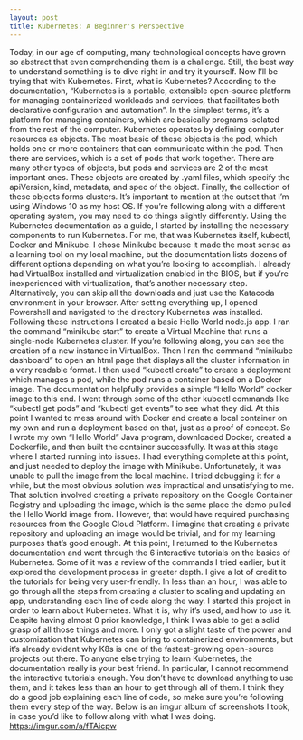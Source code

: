```yaml
---
layout: post
title: Kubernetes: A Beginner's Perspective
---
```

Today, in our age of computing, many technological concepts have grown so abstract that even comprehending them is a challenge. Still, the best way to understand something is to dive right in and try it yourself. Now I’ll be trying that with Kubernetes.
First, what is Kubernetes? According to the documentation, “Kubernetes is a portable, extensible open-source platform for managing containerized workloads and services, that facilitates both declarative configuration and automation”. In the simplest terms, it’s a platform for managing containers, which are basically programs isolated from the rest of the computer. Kubernetes operates by defining computer resources as objects. The most basic of these objects is the pod, which holds one or more containers that can communicate within the pod. Then there are services, which is a set of pods that work together. There are many other types of objects, but pods and services are 2 of the most important ones. These objects are created by .yaml files, which specify the apiVersion, kind, metadata, and spec of the object. Finally, the collection of these objects forms clusters.
	It’s important to mention at the outset that I’m using Windows 10 as my host OS. If you’re following along with a different operating system, you may need to do things slightly differently. Using the Kubernetes documentation as a guide, I started by installing the necessary components to run Kubernetes. For me, that was Kubernetes itself, kubectl, Docker and Minikube. I chose Minikube because it made the most sense as a learning tool on my local machine, but the documentation lists dozens of different options depending on what you’re looking to accomplish. I already had VirtualBox installed and virtualization enabled in the BIOS, but if you’re inexperienced with virtualization, that’s another necessary step. Alternatively, you can skip all the downloads and just use the Katacoda environment in your browser.
	After setting everything up, I opened Powershell and navigated to the directory Kubernetes was installed. Following these instructions I created a basic Hello World node.js app. I ran the command “minikube start” to create a Virtual Machine that runs a single-node Kubernetes cluster. If you’re following along, you can see the creation of a new instance in VirtualBox. Then I ran the command “minikube dashboard” to open an html page that displays all the cluster information in a very readable format. I then used “kubectl create” to create a deployment which manages a pod, while the pod runs a container based on a Docker image. The documentation helpfully provides a simple “Hello World” docker image to this end. I went through some of the other kubectl commands like “kubectl get pods” and “kubectl get events” to see what they did. At this point I wanted to mess around with Docker and create a local container on my own and run a deployment based on that, just as a proof of concept. So I wrote my own “Hello World” Java program, downloaded Docker, created a Dockerfile, and then built the container successfully. 
It was at this stage where I started running into issues. I had everything complete at this point, and just needed to deploy the image with Minikube. Unfortunately, it was unable to pull the image from the local machine. I tried debugging it for a while, but the most obvious solution was impractical and unsatisfying to me. That solution involved creating a private repository on the Google Container Registry and uploading the image, which is the same place the demo pulled the Hello World image from. However, that would have required purchasing resources from the Google Cloud Platform. I imagine that creating a private repository and uploading an image would be trivial, and for my learning purposes that’s good enough. 
	At this point, I returned to the Kubernetes documentation and went through the 6 interactive tutorials on the basics of Kubernetes. Some of it was a review of the commands I tried earlier, but it explored the development process in greater depth. I give a lot of credit to the tutorials for being very user-friendly. In less than an hour, I was able to go through all the steps from creating a cluster to scaling and updating an app, understanding each line of code along the way. 
	I started this project in order to learn about Kubernetes. What it is, why it’s used, and how to use it. Despite having almost 0 prior knowledge, I think I was able to get a solid grasp of all those things and more. I only got a slight taste of the power and customization that Kubernetes can bring to containerized environments, but it’s already evident why K8s is one of the fastest-growing open-source projects out there. To anyone else trying to learn Kubernetes, the documentation really is your best friend. In particular, I cannot recommend the interactive tutorials enough. You don’t have to download anything to use them, and it takes less than an hour to get through all of them. I think they do a good job explaining each line of code, so make sure you’re following them every step of the way. Below is an imgur album of screenshots I took, in case you’d like to follow along with what I was doing.
https://imgur.com/a/fTAicpw 
